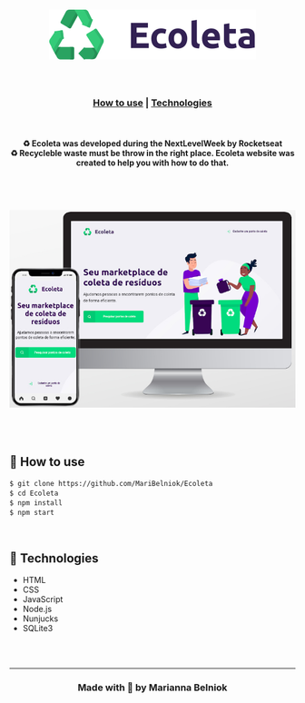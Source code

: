 <h1 align="center">
    <img src="public/icones/logo.svg">
</h1>


<br>

<h3 align="center">

[How to use](#-how-to-use) | 
[Technologies](#-technologies)

</h3>

<br>


<h4 align="center">
♻  Ecoleta was developed during the NextLevelWeek by Rocketseat
    <br>
♻  Recycleble waste must be throw in the right place. Ecoleta website was created to help you with how to do that.
</h3>

<br>


<h1 align="center">
    <img src="public/icones/preview.jpg">
</h1>

<h2 align="center">
    
</h2>

<br>

##  📌 How to use

```bash
$ git clone https://github.com/MariBelniok/Ecoleta
$ cd Ecoleta
$ npm install
$ npm start
```

<br>

## 📌 Technologies

- HTML
- CSS
- JavaScript
- Node.js
- Nunjucks
- SQLite3

<br>
<br>
<hr>

<h3 align="center"> Made with 💚  by Marianna Belniok   </h3>
